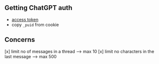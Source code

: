 ## Getting ChatGPT auth
- [access token](https://chat.openai.com/api/auth/session)
- copy `_puid` from cookie

## Concerns
[x] limit no of messages in a thread --> max 10
[x] limit no characters in the last message --> max 500
